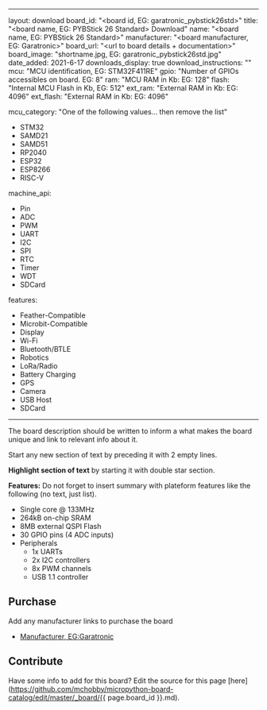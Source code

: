 
---
layout: download
board_id: "<board id, EG: garatronic_pybstick26std>"
title: "<board name, EG: PYBStick 26 Standard> Download"
name: "<board name, EG: PYBStick 26 Standard>"
manufacturer: "<board manufacturer, EG: Garatronic>"
board_url: "<url to board details + documentation>"
board_image: "shortname.jpg, EG: garatronic_pybstick26std.jpg"
date_added: 2021-6-17
downloads_display: true
download_instructions: "<url to install MicroPython on that board>"
mcu: "MCU identification, EG: STM32F411RE"
gpio: "Number of GPIOs accessibles on board. EG: 8"
ram: "MCU RAM in Kb: EG: 128"
flash: "Internal MCU Flash in Kb, EG: 512"
ext_ram: "External RAM in Kb: EG: 4096"
ext_flash: "External RAM in Kb: EG: 4096"

mcu_category: "One of the following values... then remove the list"
  - STM32
  - SAMD21
  - SAMD51
  - RP2040
  - ESP32
  - ESP8266
  - RISC-V

machine_api:
  - Pin
  - ADC
  - PWM
  - UART
  - I2C
  - SPI
  - RTC
  - Timer
  - WDT
  - SDCard

features:
  - Feather-Compatible
  - Microbit-Compatible
  - Display
  - Wi-Fi
  - Bluetooth/BTLE
  - Robotics
  - LoRa/Radio
  - Battery Charging
  - GPS
  - Camera
  - USB Host
  - SDCard
---

The board description should be written to inform a what makes the board unique and link to relevant info about it.


Start any new section of text by preceding it with 2 empty lines.


**Highlight section of text** by starting it with double star section. 


**Features:**
Do not forget to insert summary with plateform features like the following (no text, just list).
* Single core @ 133MHz
* 264kB on-chip SRAM
* 8MB external QSPI Flash
* 30 GPIO pins (4 ADC inputs)
* Peripherals
  * 1x UARTs
  * 2x I2C controllers
  * 8x PWM channels
  * USB 1.1 controller

## Purchase
Add any manufacturer links to purchase the board
* [Manufacturer, EG:Garatronic](https://link_to_the_product)

## Contribute

Have some info to add for this board? Edit the source for this page [here](https://github.com/mchobby/micropython-board-catalog/edit/master/_board/{{ page.board_id }}.md).

